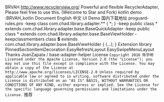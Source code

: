 BRVAH http://www.recyclerview.org/ Powerful and flexible RecyclerAdapter, Please feel free to use this. (Welcome to Star and Fork) kotlin demo :BRVAH_kotlin Document English 中文 UI Demo 国内下载地址 proguard-rules.pro -keep class com.chad.library.adapter.** { *; } -keep public class * extends com.chad.library.adapter.base.BaseQuickAdapter -keep public class * extends com.chad.library.adapter.base.BaseViewHolder -keepclassmembers class **$** extends com.chad.library.adapter.base.BaseViewHolder { <init>(...); } Extension library PinnedSectionItemDecoration EasyRefreshLayout EasySwipeMenuLayout Thanks JoanZapata / base-adapter-helper License ``` Copyright 2016 陈宇明 Licensed under the Apache License, Version 2.0 (the "License"); you may not use this file except in compliance with the License. You may obtain a copy of the License at http://www.apache.org/licenses/LICENSE-2.0 Unless required by applicable law or agreed to in writing, software distributed under the License is distributed on an "AS IS" BASIS, WITHOUT WARRANTIES OR CONDITIONS OF ANY KIND, either express or implied. See the License for the specific language governing permissions and limitations under the License. ``` 推荐